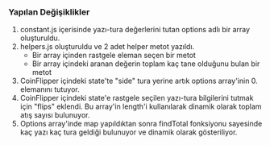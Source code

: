### Yapılan Değişiklikler

1. constant.js içerisinde yazı-tura değerlerini tutan options adlı bir array oluşturuldu.
2. helpers.js oluşturuldu ve 2 adet helper metot yazıldı.
   - Bir array içinden rastgele eleman seçen bir metot
   - Bir array içindeki aranan değerin toplam kaç tane olduğunu bulan bir metot
3. CoinFlipper içindeki state'te "side" tura yerine artık options array'inin 0. elemanını tutuyor.
4. CoinFlipper içindeki state'e rastgele seçilen yazı-tura bilgilerini tutmak için "flips" eklendi. Bu array'in length'i kullanılarak dinamik olarak toplam atış sayısı bulunuyor.
5. Options array'inde map yapıldıktan sonra findTotal fonksiyonu sayesinde kaç yazı kaç tura geldiği bulunuyor ve dinamik olarak gösteriliyor.
